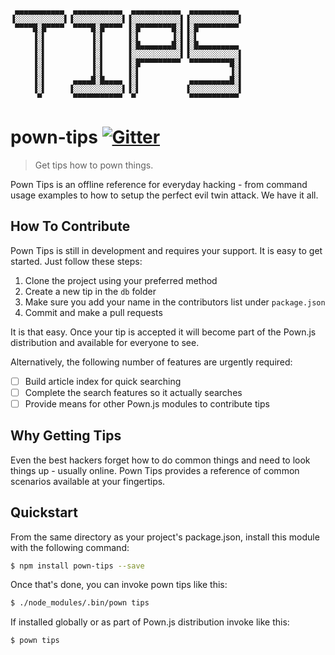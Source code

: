 ```
 ▄▄▄▄▄▄▄▄▄▄▄  ▄▄▄▄▄▄▄▄▄▄▄  ▄▄▄▄▄▄▄▄▄▄▄  ▄▄▄▄▄▄▄▄▄▄▄ 
▐░░░░░░░░░░░▌▐░░░░░░░░░░░▌▐░░░░░░░░░░░▌▐░░░░░░░░░░░▌
 ▀▀▀▀█░█▀▀▀▀  ▀▀▀▀█░█▀▀▀▀ ▐░█▀▀▀▀▀▀▀█░▌▐░█▀▀▀▀▀▀▀▀▀ 
     ▐░▌          ▐░▌     ▐░▌       ▐░▌▐░▌          
     ▐░▌          ▐░▌     ▐░█▄▄▄▄▄▄▄█░▌▐░█▄▄▄▄▄▄▄▄▄ 
     ▐░▌          ▐░▌     ▐░░░░░░░░░░░▌▐░░░░░░░░░░░▌
     ▐░▌          ▐░▌     ▐░█▀▀▀▀▀▀▀▀▀  ▀▀▀▀▀▀▀▀▀█░▌
     ▐░▌          ▐░▌     ▐░▌                    ▐░▌
     ▐░▌      ▄▄▄▄█░█▄▄▄▄ ▐░▌           ▄▄▄▄▄▄▄▄▄█░▌
     ▐░▌     ▐░░░░░░░░░░░▌▐░▌          ▐░░░░░░░░░░░▌
      ▀       ▀▀▀▀▀▀▀▀▀▀▀  ▀            ▀▀▀▀▀▀▀▀▀▀▀ 
```
# pown-tips [![Gitter](https://img.shields.io/gitter/room/nwjs/nw.js.svg)](https://gitter.im/pownjs/Lobby)

> Get tips how to pown things.

Pown Tips is an offline reference for everyday hacking - from command usage examples to how to setup the perfect evil twin attack. We have it all.

## How To Contribute

Pown Tips is still in development and requires your support. It is easy to get started. Just follow these steps:

1. Clone the project using your preferred method
2. Create a new tip in the `db` folder
3. Make sure you add your name in the contributors list under `package.json`
4. Commit and make a pull requests

It is that easy. Once your tip is accepted it will become part of the Pown.js distribution and available for everyone to see.

Alternatively, the following number of features are urgently required:

* [ ] Build article index for quick searching
* [ ] Complete the search features so it actually searches
* [ ] Provide means for other Pown.js modules to contribute tips

## Why Getting Tips

Even the best hackers forget how to do common things and need to look things up - usually online. Pown Tips provides a reference of common scenarios available at your fingertips.

## Quickstart

From the same directory as your project's package.json, install this module with the following command:

```sh
$ npm install pown-tips --save
```

Once that's done, you can invoke pown tips like this:

```sh
$ ./node_modules/.bin/pown tips
```

If installed globally or as part of Pown.js distribution invoke like this:

```sh
$ pown tips
```
